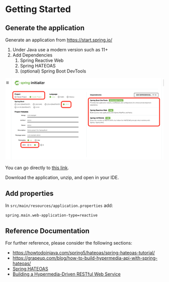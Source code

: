 # Getting Started

## Generate the application

Generate an application from https://start.spring.io/

1. Under Java use a modern version such as 11+
1. Add Dependencies
    1. Spring Reactive Web
    1. Spring HATEOAS
    1. (optional) Spring Boot DevTools

![](./img/start.spring.io.png)

You can go directly to [this link](https://start.spring.io/#!type=gradle-project&language=java&platformVersion=2.5.3.RELEASE&packaging=jar&jvmVersion=11&groupId=com.example&artifactId=demo&name=demo&description=Demo%20project%20for%20Spring%20Boot&packageName=com.example.demo&dependencies=devtools,webflux,hateoas).

Download the application, unzip, and open in your IDE.

## Add properties

In `src/main/resources/application.properties` add:

```
spring.main.web-application-type=reactive
```

## Reference Documentation

For further reference, please consider the following sections:

* https://howtodoinjava.com/spring5/hateoas/spring-hateoas-tutorial/
* https://grapeup.com/blog/how-to-build-hypermedia-api-with-spring-hateoas/
* [Spring HATEOAS](https://docs.spring.io/spring-boot/docs/2.5.3/reference/htmlsingle/#boot-features-spring-hateoas)
* [Building a Hypermedia-Driven RESTful Web Service](https://spring.io/guides/gs/rest-hateoas/)

